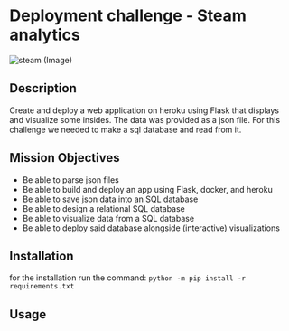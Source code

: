 # Deployment challenge - Steam analytics

![steam (Image)](assets/steam.jpg)

## Description

Create and deploy a web application on heroku using Flask that displays and visualize some insides. The data was provided as a json file. For this challenge we needed to make a sql database and read from it. 

## Mission Objectives

- Be able to parse json files
- Be able to build and deploy an app using Flask, docker, and heroku
- Be able to save json data into an SQL database
- Be able to design a relational SQL database
- Be able to visualize data from a SQL database
- Be able to deploy said database alongside (interactive) visualizations

## Installation

for the installation run the command: `python -m pip install -r requirements.txt`

## Usage

